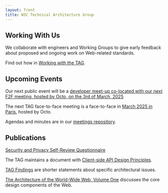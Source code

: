 ```yaml
---
layout: front
title: W3C Technical Architecture Group
---
```


<div class="row">
<div class="col-sm-4">

<h2><span class="glyphicon glyphicon-wrench" aria-hidden="true"></span> Working With Us</h2>

<p>We collaborate with engineers and Working Groups to give early feedback about proposed and ongoing work on Web-related standards.</p>

<p>Find out how in <a href="/workmode/">Working with the TAG</a>.</p>


</div>
<div class="col-sm-4">

<h2><span class="glyphicon glyphicon-calendar" aria-hidden="true"></span> Upcoming Events</h2>

<p>Our next public event will be a <a href="https://evenement.octo.com/inscription-à-lévénement-du-3-mars-meet-the-tag">developer meet-up co-located with our next F2F meeting, hosted by Octo, on the 3rd of March, 2025</a></p>

<p>The next TAG face-to-face meeting is a face-to-face in <a href="https://github.com/w3ctag/meetings/tree/gh-pages/2025/03-Paris">March 2025 in Paris</a>, hosted by Octo.</p>

<p>Agendas and minutes are in our <a href="[https://github.com/w3ctag/meetings](https://github.com/w3ctag/meetings/tree/gh-pages/2025">meetings repository</a>.</p>

</div>
<div class="col-sm-4">

<h2><span class="glyphicon glyphicon-book" aria-hidden="true"></span> Publications</h2>

<p><a href="https://www.w3.org/TR/security-privacy-questionnaire/">Security and Privacy Self-Review Questionnaire</a></p>

<p>The TAG maintains a document with <a href="https://w3ctag.github.io/design-principles/">Client-side API Design Principles</a>.</p>

<p><a href="/findings/">TAG Findings</a> are shorter statements about specific architectural issues.</p>

<p><a href="https://www.w3.org/TR/webarch/">The Architecture of the World-Wide Web, Volume One</a> discusses the core design components of the Web.</p>

</div>
</div>

